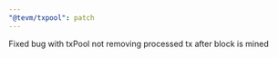 ```yaml
---
"@tevm/txpool": patch
---
```


Fixed bug with txPool not removing processed tx after block is mined

